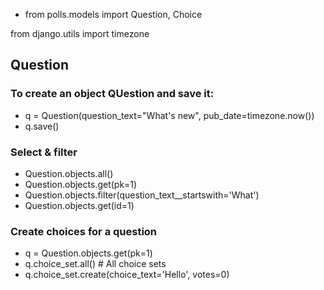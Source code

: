 - from polls.models import Question, Choice

from django.utils import timezone

## Question
### To create an object QUestion and save it:
- q = Question(question_text="What's new", pub_date=timezone.now())
- q.save()


### Select & filter
- Question.objects.all()
- Question.objects.get(pk=1)
- Question.objects.filter(question_text__startswith='What')
- Question.objects.get(id=1)


### Create choices for a question
- q = Question.objects.get(pk=1)
- q.choice_set.all() # All choice sets
- q.choice_set.create(choice_text='Hello', votes=0)